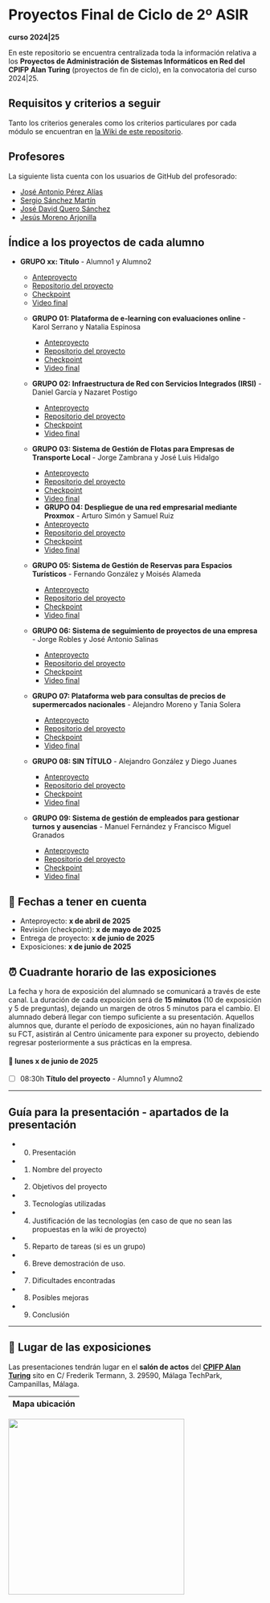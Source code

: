 # Proyectos Final de Ciclo de 2º ASIR
**curso 2024|25**

En este repositorio se encuentra centralizada toda la información relativa a los **Proyectos de Administración de Sistemas Informáticos en Red del CPIFP Alan Turing** (proyectos de fin de ciclo), en la convocatoria del curso 2024|25.

## Requisitos y criterios a seguir

Tanto los criterios generales como los criterios particulares por cada módulo se encuentran en [la Wiki de este repositorio](https://github.com/CPIFPAlanTuring/2asir-tfc-2425/wiki).

## Profesores

La siguiente lista cuenta con los usuarios de GitHub del profesorado:
* [José Antonio Pérez Alías](https://github.com/joseantper)
* [Sergio Sánchez Martín](https://github.com/SergioSanchezMartin)
* [José David Quero Sánchez](https://github.com/josedavid-quero)
* [Jesús Moreno Arjonilla](https://github.com/JMoreno97)
## Índice a los proyectos de cada alumno

* **GRUPO xx: Título** - Alumno1 y Alumno2
    - [Anteproyecto](https://quiet-licorice-3d4.notion.site/Procesamiento-de-datos-IoT-escalable-8c371549b4c4459ba14a33738e7c1103?pvs=4)
    - [Repositorio del proyecto](https://github.com/amandabz/Procesamiento-de-datos-IoT-escalable.git)
    - [Checkpoint](https://www.youtube.com/watch?v=rilZp60VhF0)
    - [Video final](https://www.youtube.com/watch?v=Pv0jWuqGow4)
 
  * **GRUPO 01: Plataforma de e-learning con evaluaciones online** - Karol Serrano y Natalia Espinosa
    - [Anteproyecto](https://)
    - [Repositorio del proyecto](https://)
    - [Checkpoint](https://)
    - [Video final](https://)
   
  * **GRUPO 02: Infraestructura de Red con Servicios Integrados (IRSI)** - Daniel García y Nazaret Postigo
    - [Anteproyecto](https://)
    - [Repositorio del proyecto](https://)
    - [Checkpoint](https://)
    - [Video final](https://)
   
  * **GRUPO 03: Sistema de Gestión de Flotas para Empresas de Transporte Local** - Jorge Zambrana y José Luis Hidalgo
    - [Anteproyecto](https://)
    - [Repositorio del proyecto](https://)
    - [Checkpoint](https://)
    - [Video final](https://)
   
    * **GRUPO 04: Despliegue de una red empresarial mediante Proxmox** - Arturo Simón y Samuel Ruiz
    - [Anteproyecto](https://)
    - [Repositorio del proyecto](https://)
    - [Checkpoint](https://)
    - [Video final](https://)
   
  * **GRUPO 05: Sistema de Gestión de Reservas para Espacios Turísticos** - Fernando González y Moisés Alameda
    - [Anteproyecto](https://)
    - [Repositorio del proyecto](https://)
    - [Checkpoint](https://)
    - [Video final](https://)
   
  * **GRUPO 06: Sistema de seguimiento de proyectos de una empresa** - Jorge Robles y José Antonio Salinas
    - [Anteproyecto](https://)
    - [Repositorio del proyecto](https://)
    - [Checkpoint](https://)
    - [Video final](https://)
   
  * **GRUPO 07: Plataforma web para consultas de precios de supermercados nacionales** - Alejandro Moreno y Tania Solera
    - [Anteproyecto](https://)
    - [Repositorio del proyecto](https://)
    - [Checkpoint](https://)
    - [Video final](https://)

  * **GRUPO 08: SIN TÍTULO** - Alejandro González y Diego Juanes
    - [Anteproyecto](https://)
    - [Repositorio del proyecto](https://)
    - [Checkpoint](https://)
    - [Video final](https://)
   
  * **GRUPO 09: Sistema de gestión de empleados para gestionar turnos y ausencias** - Manuel Fernández y Francisco Miguel Granados
    - [Anteproyecto](https://)
    - [Repositorio del proyecto](https://)
    - [Checkpoint](https://)
    - [Video final](https://)
  
## 📝 Fechas a tener en cuenta
* Anteproyecto: **x de abril de 2025**
* Revisión (checkpoint): **x de mayo de 2025**
* Entrega de proyecto: **x de junio de 2025**
* Exposiciones: **x de junio de 2025**

## ⏰ Cuadrante horario de las exposiciones

La fecha y hora de exposición del alumnado se comunicará a través de este canal. La duración de cada exposición será de **15 minutos** (10 de exposición y 5 de preguntas), dejando un margen de otros 5 minutos para el cambio. El alumnado deberá llegar con tiempo suficiente a su presentación. Aquellos alumnos que, durante el período de exposiciones, aún no hayan finalizado su FCT, asistirán al Centro únicamente para exponer su proyecto, debiendo regresar posteriormente a sus prácticas en la empresa.

#### :calendar: lunes x de junio de 2025

- [ ] 08:30h **Título del proyecto** - Alumno1 y Alumno2

---
## Guía para la presentación - apartados de la presentación

* 0. Presentación
* 1. Nombre del proyecto
* 2. Objetivos del proyecto
* 3. Tecnologías utilizadas
* 4. Justificación de las tecnologías (en caso de que no sean las propuestas en la wiki de proyecto)
* 5. Reparto de tareas (si es un grupo)
* 6. Breve demostración de uso.
* 7. Dificultades encontradas
* 8. Posibles mejoras
* 9. Conclusión

---

## :school: Lugar de las exposiciones

Las presentaciones tendrán lugar en el **salón de actos** del [**CPIFP Alan Turing**](https://maps.app.goo.gl/JThz6bDRVpknfbNh7) sito en C/ Frederik Termann, 3. 29590, Málaga TechPark, Campanillas, Málaga.

Mapa ubicación             | 
:-------------------------:|
<a href="https://maps.app.goo.gl/JThz6bDRVpknfbNh7" target="_blank"><img src="https://github.com/CPIFPAlanTuring/2daw-tfc-2324/blob/main/CPIFP_mapa_ubicación.png" width="350" /></a> 
